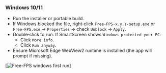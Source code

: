 ### Windows 10/11

- Run the installer or portable build.
- If Windows blocked the file, right‑click `Free‑FPS‑x.y.z‑setup.exe` or `Free‑FPS.exe` → `Properties` → check `Unblock` → `Apply`.
- Double‑click to run. If SmartScreen shows `Windows protected your PC`:
    - Click `More info`.
    - Click `Run anyway`.
- Ensure Microsoft Edge WebView2 runtime is installed (the app will prompt if missing).


[![Free-FPS windows first run](first_run_win.gif)]
